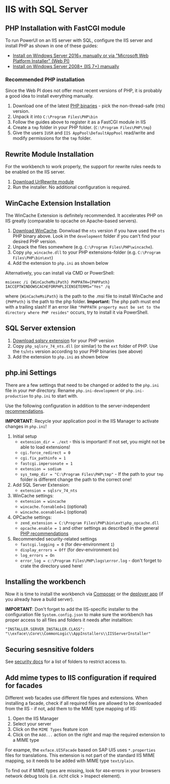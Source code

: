 # IIS with SQL Server

## PHP Installation with FastCGI module

To run PowerUI on an IIS server with SQL, configure the IIS server and install PHP as shown in one of these guides: 

- [Install on Windows Server 2016+ manually or via "Microsoft Web Platform Installer" (Web PI)](https://docs.microsoft.com/en-us/iis/application-frameworks/scenario-build-a-php-website-on-iis/configuring-step-1-install-iis-and-php)
- [Install on Windows Server 2008+ (IIS 7+) manually](https://docs.microsoft.com/en-us/iis/application-frameworks/install-and-configure-php-applications-on-iis/using-fastcgi-to-host-php-applications-on-iis)

### Recommended PHP installation

Since the Web PI does not offer most recent versions of PHP, it is probably a good idea to install everything manually. 

1. Download one of the latest [PHP binaries](https://windows.php.net/download/) - pick the non-thread-safe (nts) version.
2. Unpack it into `C:\Program Files\PHP\bin`
3. Follow the guides above to register it as a FastCGI module in IIS
4. Create a `tmp` folder in your PHP folder. (`C:\Program Files\PHP\tmp`)
5. Give the users `IUSR` and `IIS AppPool\DefaultAppPool` read/write and modify permissions for the `tmp` folder.

## Rewrite Module Installation

For the workbench to work properly, the support for rewrite rules needs to be enabled on the IIS server.

1. [Download UrlRewrite module](https://www.iis.net/downloads/microsoft/url-rewrite) 
2. Run the installer. No additional configuration is required.

## WinCache Extension Installation

The WinCache Extension is definitely recommended. It accelerates PHP on IIS greatly (comparable to opcache on Apache-based servers).

1. [Download WinCache](https://sourceforge.net/projects/wincache/). Donwload the `nts` version if you have used the `nts` PHP binary above. Look in the `development` folder if you can't find your desired PHP version.
2. Unpack the files somewhere (e.g. `C:\Program Files\PHP\wincache`).
3. Copy `php_wincache.dll` to your PHP extensions-folder (e.g. `C:\Program Files\PHP\bin\ext`)
4. Add the extension to `php.ini` as shown below

Alternatively, you can install via CMD or PowerShell: 

`msiexec /i {WinCacheMsiPath} PHPPATH={PHPPath} IACCEPTWINDOWSCACHEFORPHPLICENSETERMS="Yes" /q` 

where `{WinCacheMsiPath}` is the path to the .msi file to install WinCache and `{PHPPath}` is the path to the php folder. **Important:** The php path must end with a trailing slash! If an error like `"PHPPATH property must be set to the directory where PHP resides"` occurs, try to install it via PowerShell.

## SQL Server extension

1. [Download sqlsrv extension](https://github.com/microsoft/msphpsql/releases) for your PHP version
2. Copy `php_sqlsrv_74_nts.dll` (or similar) to the `ext` folder of PHP. Use the `ts`/`nts` version according to your PHP binaries (see above)
3. Add the extension to `php.ini` as shown below

## php.ini Settings

There are a few settings that need to be changed or added to the `php.ini` file in your `PHP` directory. Rename `php.ini-development` or `php.ini-production` to `php.ini` to start with.

Use the following configuration in addition to the server-independent [recommendations](Recommended_PHP_settings.md).

**IMPORTANT**: Recycle your application pool in the IIS Manager to activate changes in `php.ini`!

1. Initial setup
	- `extension_dir = ./ext` - this is important! If not set, you might not be able to load extensions!
	- `cgi.force_redirect = 0`
	- `cgi.fix_pathinfo = 1`
	- `fastcgi.impersonate = 1`
	- `extension = sodium`
	- `sys_temp_dir = "C:\Program Files\PHP\tmp"` - If the path to your `tmp` folder is different change the path to the correct one!
2. Add SQL Server Extension:
	- `extension = sqlsrv_74_nts`
3. WinCache settings:
	- `extension = wincache`
	- `wincache.fcenabled=1` (optional)
	- `wincache.ocenabled=1` (optional)
4. OPCache settings:
	- `zend_extension = C:\Program Files\PHP\bin\ext\php_opcache.dll`
	- `opcache.enable = 1` and other settings as described in the general [PHP recommendations](Recommended_PHP_settings.md)
5. Recommended security-related settings
	- `fastcgi.logging = 0` (for dev-environment `1`) 
	- `display_errors = Off` (for dev-environment `On`) 
	- `log_errors = On`
	- `error_log = c:\Program Files\PHP\logs\error.log` - don't forget to crate the directory used here!
	
## Installing the workbench

Now it is time to install the workbench via [Composer](Install_via_Composer.md) or the [deployer app](https://github.com/axenox/deployer/blob/1.x-dev/Docs/index.md) (if you already have a build server).

**IMPORTANT**: Don't forget to add the IIS-specific installer to the configuration file `System.config.json` to make sure the workbench has proper access to all files and folders it needs after installtion:

```
"INSTALLER.SERVER_INSTALLER.CLASS": "\\exface\\Core\\CommonLogic\\AppInstallers\\IISServerInstaller"

```

## Securing sesnsitive folders

See [security docs](../Security/Securing_installation_folders.md) for a list of folders to restrict access to.

## Add mime types to IIS configuration if required for facades

Different web facades use different file types and extensions. When installing a facade, check if all required files are allowed to be downloaded from the IIS - if not, add them to the MIME type mapping of IIS:

1. Open the IIS Manager
2. Select your server
3. Click on the `MIME Types` feature icon
4. Click on the `Add...` action on the right and map the required extension to a MIME type

For exampe, the `exface.UI5Facade` based on SAP UI5 uses `*.properties` files for translations. This extension is not part of the standard IIS MIME mapping, so it needs to be added with MIME type `text/plain`.

To find out if MIME types are missing, look for `404`-errors in your browsers network debug tools (i.e. richt click > Inspect element).